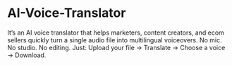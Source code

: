 # AI-Voice-Translator
It’s an AI voice translator that helps marketers, content creators, and ecom sellers quickly turn a single audio file into multilingual voiceovers. No mic. No studio. No editing. Just: Upload your file → Translate → Choose a voice → Download. 
